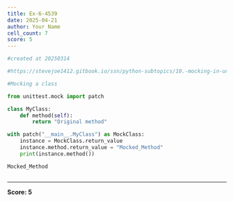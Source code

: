 ```yaml
---
title: Ex-6-4539
date: 2025-04-21
author: Your Name
cell_count: 7
score: 5
---
```


```python
#created at 20250314
```


```python
#https://stevejoe1412.gitbook.io/ssn/python-subtopics/10.-mocking-in-unit-tests
```


```python
#Mocking a class
```


```python
from unittest.mock import patch
```


```python
class MyClass:
    def method(self):
        return "Original method"
```


```python
with patch("__main__.MyClass") as MockClass:
    instance = MockClass.return_value
    instance.method.return_value = "Mocked_Method"
    print(instance.method())
```

    Mocked_Method



```python

```


---
**Score: 5**